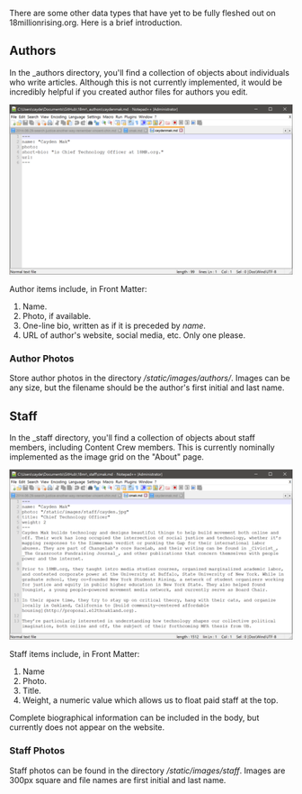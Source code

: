 There are some other data types that have yet to be fully fleshed out on 18millionrising.org. Here is a brief introduction.

## Authors

In the _authors directory, you'll find a collection of objects about individuals who write articles. Although this is not currently implemented, it would be incredibly helpful if you created author files for authors you edit.

![example author item](https://github.com/18mr/documentation/blob/master/images/author.PNG)

Author items include, in Front Matter:

1. Name.
2. Photo, if available.
3. One-line bio, written as if it is preceded by _name_.
4. URL of author's website, social media, etc. Only one please.

### Author Photos

Store author photos in the directory _/static/images/authors/_. Images can be any size, but the filename should be the author's first initial and last name.

## Staff

In the _staff directory, you'll find a collection of objects about staff members, including Content Crew members. This is currently nominally implemented as the image grid on the "About" page.

![example staff item](https://github.com/18mr/documentation/blob/master/images/staff.PNG)

Staff items include, in Front Matter:

1. Name
2. Photo.
3. Title.
4. Weight, a numeric value which allows us to float paid staff at the top.

Complete biographical information can be included in the body, but currently does not appear on the website.

### Staff Photos 

Staff photos can be found in the directory _/static/images/staff_. Images are 300px square and file names are first initial and last name.
